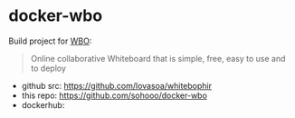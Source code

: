 # docker-wbo

Build project for [WBO](https://github.com/lovasoa/whitebophir):
> Online collaborative Whiteboard that is simple, free, easy to use and to deploy

- github src: https://github.com/lovasoa/whitebophir
- this repo:  https://github.com/sohooo/docker-wbo
- dockerhub:  
